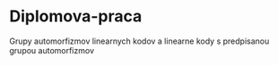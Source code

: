 # Diplomova-praca
Grupy automorfizmov linearnych kodov a linearne kody s predpisanou grupou automorfizmov
